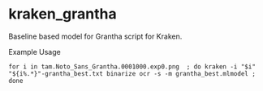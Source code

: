 # kraken_grantha

Baseline based model for Grantha script for Kraken.

Example Usage

```
for i in tam.Noto_Sans_Grantha.0001000.exp0.png  ; do kraken -i "$i" "${i%.*}"-grantha_best.txt binarize ocr -s -m grantha_best.mlmodel ; done
```

